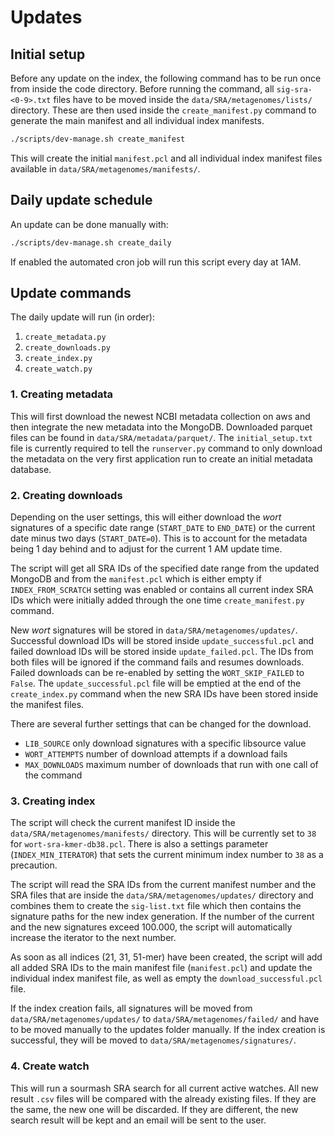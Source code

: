 # Updates

## Initial setup

Before any update on the index, the following command has to be run once from inside the code directory. Before running the command, all `sig-sra-<0-9>.txt` files have to be moved inside the `data/SRA/metagenomes/lists/` directory. These are then used inside the `create_manifest.py` command to generate the main manifest and all individual index manifests.

```bash
./scripts/dev-manage.sh create_manifest
```

This will create the initial `manifest.pcl` and all individual index manifest files available in `data/SRA/metagenomes/manifests/`.

## Daily update schedule

An update can be done manually with:

```bash
./scripts/dev-manage.sh create_daily
```

If enabled the automated cron job will run this script every day at 1AM.

## Update commands

The daily update will run (in order):

1. `create_metadata.py`
2. `create_downloads.py`
3. `create_index.py`
4. `create_watch.py`

### 1. Creating metadata

This will first download the newest NCBI metadata collection on aws and then integrate the new metadata into the MongoDB. Downloaded parquet files can be found in `data/SRA/metadata/parquet/`. The `initial_setup.txt` file is currently required to tell the `runserver.py` command to only download the metadata on the very first application run to create an initial metadata database.

### 2. Creating downloads

Depending on the user settings, this will either download the *wort* signatures of a specific date range (`START_DATE` to `END_DATE`) or the current date minus two days (`START_DATE=0`). This is to account for the metadata being 1 day behind and to adjust for the current 1 AM update time.

The script will get all SRA IDs of the specified date range from the updated MongoDB and from the `manifest.pcl` which is either empty if `INDEX_FROM_SCRATCH` setting was enabled or contains all current index SRA IDs which were initially added through the one time `create_manifest.py` command.

New *wort* signatures will be stored in `data/SRA/metagenomes/updates/`. Successful download IDs will be stored inside `update_successful.pcl` and failed download IDs will be stored inside `update_failed.pcl`. The IDs from both files will be ignored if the command fails and resumes downloads. Failed downloads can be re-enabled by setting the `WORT_SKIP_FAILED` to `False`. The `update_successful.pcl` file will be emptied at the end of the `create_index.py` command when the new SRA IDs have been stored inside the manifest files.

There are several further settings that can be changed for the download.
- `LIB_SOURCE` only download signatures with a specific libsource value
- `WORT_ATTEMPTS` number of download attempts if a download fails
- `MAX_DOWNLOADS` maximum number of downloads that run with one call of the command

### 3. Creating index

The script will check the current manifest ID inside the `data/SRA/metagenomes/manifests/` directory. This will be currently set to `38` for `wort-sra-kmer-db38.pcl`. There is also a settings parameter (`INDEX_MIN_ITERATOR`) that sets the current minimum index number to `38` as a precaution.

The script will read the SRA IDs from the current manifest number and the SRA files that are inside the `data/SRA/metagenomes/updates/` directory and combines them to create the `sig-list.txt` file which then contains the signature paths for the new index generation. If the number of the current and the new signatures exceed 100.000, the script will automatically increase the iterator to the next number.

As soon as all indices (21, 31, 51-mer) have been created, the script will add all added SRA IDs to the main manifest file (`manifest.pcl`) and update the individual index manifest file, as well as empty the `download_successful.pcl` file.

If the index creation fails, all signatures will be moved from `data/SRA/metagenomes/updates/` to `data/SRA/metagenomes/failed/` and have to be moved manually to the updates folder manually. If the index creation is successful, they will be moved to `data/SRA/metagenomes/signatures/`.

### 4. Create watch

This will run a sourmash SRA search for all current active watches. All new result `.csv` files will be compared with the already existing files. If they are the same, the new one will be discarded. If they are different, the new search result will be kept and an email will be sent to the user.

